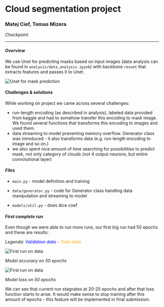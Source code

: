 # Cloud segmentation project

### Matej Cief, Tomas Mizera

*Checkpoint*

---

#### *Overview*

We use Unet for predicting masks based on input images (data analysis can be found in `analysis/data_analysis.ipynb`) with backbone `resnet` that extracts features and passes it to Unet.

![Unet for mask prediction](/home/tomasmizera/school/nsiete/nsiete-project/project/docs/unet.png)

#### **Challenges & solutions**

While working on project we came across several challenges:

* run-length encoding (as described in analysis), labeled data provided from kaggle  and had to somehow transfer this encoding to mask image. We found several functions that transforms this encoding to images and used them.
* data streaming to model preventing memory overflow. Generator class was introduced - it also transforms data (e.g. run-length encoding to image and so on.)
* we also spent nice amount of time searching for possibilities to predict mask, not only category of clouds (not 4 output neurons, but entire convolutional layer) 



#### *Files*

* `main.py` - model definition and training

* `data/generator.py` - code for Generator class handling data manipulation and streaming to model

* `models/util.py`  - does dice coef

#### *First complete run*

Even though we were able to run more runs, our first big run had 50 epochs and these are results:

<p><span style="font-style:italic">Legenda: </span><span style="color:blue"><em>Validation data</em> </span> - <span style="color:orange"><em>Train data</em></span></p>



<img src="/home/tomasmizera/school/nsiete/nsiete-project/project/docs/model_acc.png" alt="First run on data"/>

*Model accuracy on 50 epochs*



<img src="/home/tomasmizera/school/nsiete/nsiete-project/project/docs/model_loss.png" alt="First run on data"  />

*Model loss on 50 epochs*

We can see that current run stagnates at 20-25 epochs and after that loss function starts to arise.  It would make sense to stop training after this amount of epochs - this feature will be implemented in final submission.